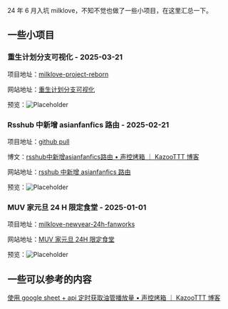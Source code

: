 
24 年 6 月入坑 milklove，不知不觉也做了一些小项目，在这里汇总一下。

## 一些小项目

### 重生计划分支可视化 - 2025-03-21

项目地址：[milklove-project-reborn](<https://github.com/KazooTTT/milklove-project-reborn>)

网站地址：[重生计划分支可视化](<https://reborn.milklovemuv.com/>)

预览：![Placeholder](<https://pictures.kazoottt.top/2025/03/20250321-1327dabf66342822b089a35fd2f9dac1.png>)

### Rsshub 中新增 asianfanfics 路由 - 2025-02-21

项目地址：[github pull](<https://github.com/DIYgod/RSSHub/pull/18430>)

博文：[rsshub中新增asianfanfics路由 • 声控烤箱 ｜ KazooTTT 博客](<https://blog.kazoottt.top/posts/fragmented-notes-2025-02-21-16-38-50/>)

网站地址：[rsshub 中新增 asianfanfics 路由](<https://docs.rsshub.app/zh/routes/reading#asianfanfics>)

预览：![Placeholder](<https://pictures.kazoottt.top/2025/03/20250324-07235eed901f8a2b4bb026d0d6322cbc.png>)

### MUV 家元旦 24 H 限定食堂 - 2025-01-01

项目地址：[milklove-newyear-24h-fanworks](<https://github.com/KazooTTT/milklove-newyear-24h-fanworks>)

网站地址：[MUV 家元旦 24H 限定食堂](<https://milklovemuv.com/>)

预览：![Placeholder](<https://github.com/KazooTTT/milklove-newyear-24h-fanworks/raw/master/docs/cover.png>)

## 一些可以参考的内容

[使用 google sheet + api 定时获取油管播放量 • 声控烤箱 ｜ KazooTTT 博客](<https://blog.kazoottt.top/notes/use-google-sheet-api-to-get-youtube-playbacks-on-a-regular-basis/>)

